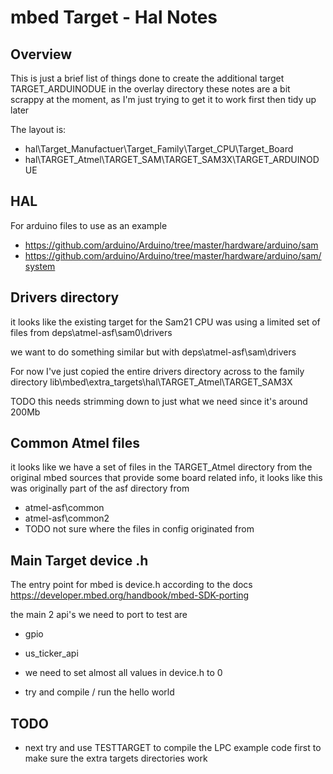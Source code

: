 # mbed Target - Hal Notes

## Overview

This is just a brief list of things done to create the additional target TARGET_ARDUINODUE in the overlay directory
these notes are a bit scrappy at the moment, as I'm just trying to get it to work first then tidy up later

The layout is:

 * hal\Target_Manufactuer\Target_Family\Target_CPU\Target_Board
 * hal\TARGET_Atmel\TARGET_SAM\TARGET_SAM3X\TARGET_ARDUINODUE

## HAL

For arduino files to use as an example

 * https://github.com/arduino/Arduino/tree/master/hardware/arduino/sam
 * https://github.com/arduino/Arduino/tree/master/hardware/arduino/sam/system

## Drivers directory

it looks like the existing target for the Sam21 CPU was using a limited set of files from
deps\atmel-asf\sam0\drivers

we want to do something similar but with
deps\atmel-asf\sam\drivers

For now I've just copied the entire drivers directory across to the family directory
lib\mbed\extra_targets\hal\TARGET_Atmel\TARGET_SAM3X

TODO this needs strimming down to just what we need
since it's around 200Mb

## Common Atmel files

it looks like we have a set of files in the TARGET_Atmel directory from the original mbed sources
that provide some board related info, it looks like this was originally part of the asf directory from

 * atmel-asf\common
 * atmel-asf\common2
 * TODO not sure where the files in config originated from

## Main Target device .h

The entry point for mbed is device.h
according to the docs https://developer.mbed.org/handbook/mbed-SDK-porting

the main 2 api's we need to port to test are

 * gpio
 * us_ticker_api

 * we need to set almost all values in device.h to 0
 * try and compile / run the hello world

## TODO

 * next try and use TESTTARGET to compile the LPC example code first to make sure the extra targets directories work
